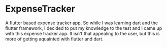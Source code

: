 # ExpenseTracker
A flutter based expense tracker app.
So while I was learning dart and the flutter framework, I decided to put my knowledge to the test and I came up with this expense tracker app.
It isn't that appealing to the user, but this is more of getting aquainted with flutter and dart. 
